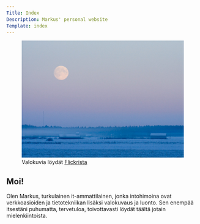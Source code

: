 ```yaml
---
Title: Index
Description: Markus' personal website
Template: index
---
```


<article>
  <figure class="image float-right medium">
    <picture>
      <source media="(max-width: 43em)" type="image/webp" srcset="/assets/img/moon-haze-small.webp">
      <source media="(min-width: 44em)" type="image/webp" srcset="/assets/img/moon-haze-big.webp">
      <img src="/assets/img/moon-haze-big.jpg" alt="Moon over the field in the evening.">
    </picture>
    <figcaption>Valokuvia löydät <a href="https://www.flickr.com/photos/160129768@N03/">Flickrista</a></figcaption>
  </figure>

  <h1 class="no-top-margin">Moi!</h1>

  <p>Olen Markus, turkulainen it-ammattilainen, jonka intohimoina ovat verkkoasioiden ja tietotekniikan lisäksi valokuvaus ja luonto. Sen enempää itsestäni puhumatta, tervetuloa, toivottavasti löydät täältä jotain mielenkiintoista.</p>
</article>